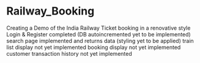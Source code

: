 # Railway_Booking
Creating a Demo of the India Railway Ticket booking in a renovative style 
Login & Register completed (DB autoincremented yet to be implemented)
search page implemented and returns data (styling yet to be applied)
train list display not yet implemented
booking display not yet implemented
customer transaction history not yet implemented
